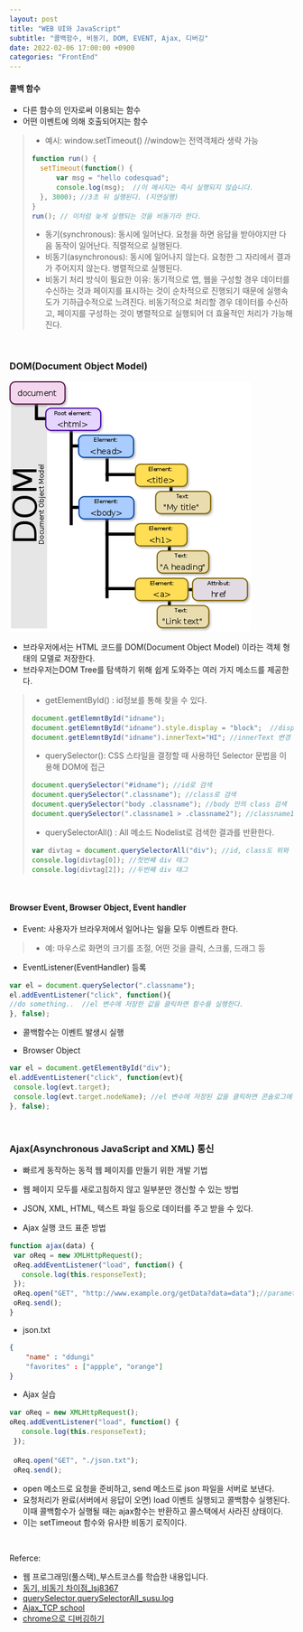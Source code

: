 ```yaml
---
layout: post
title: "WEB UI와 JavaScript"
subtitle: "콜백함수, 비동기, DOM, EVENT, Ajax, 디버깅"
date: 2022-02-06 17:00:00 +0900
categories: "FrontEnd"
---
```


#### 콜백 함수
- 다른 함수의 인자로써 이용되는 함수
- 어떤 이벤트에 의해 호출되어지는 함수
> - 예시: window.setTimeout() //window는 전역객체라 생략 가능
> 
> ```javascript
> function run() {
>   setTimeout(function() {
>       var msg = "hello codesquad";
>       console.log(msg);  //이 메시지는 즉시 실행되지 않습니다.
>   }, 3000); //3초 뒤 실행된다. (지연실행)
>}
> run(); // 이처럼 늦게 실행되는 것을 비동기라 한다. 
> ```
> - 동기(synchronous): 동시에 일어난다. 요청을 하면 응답을 받아야지만 다음 동작이 일어난다. 직렬적으로 실행된다.
> - 비동기(asynchronous): 동시에 일어나지 않는다. 요청한 그 자리에서 결과가 주어지지 않는다. 병렬적으로 실행된다. 
> - 비동기 처리 방식이 필요한 이유: 동기적으로 앱, 웹을 구성할 경우 데이터를 수신하는 것과 페이지를 표시하는 것이 순차적으로 진행되기 때문에 실행속도가 기하급수적으로 느려진다. 비동기적으로 처리할 경우 데이터를 수신하고, 페이지를 구성하는 것이 병렬적으로 실행되어 더 효율적인 처리가 가능해진다. 

<br>

### DOM(Document Object Model)

![domtree](/img/posts/webandui/domtree.png)
- 브라우저에서는 HTML 코드를 DOM(Document Object Model) 이라는 객체 형태의 모델로 저장한다.
- 브라우저는DOM Tree를 탐색하기 위해 쉽게 도와주는 여러 가지 메소드를 제공한다.
> - getElementById() :  id정보를 통해 찾을 수 있다.
> 
> ```javascript
> document.getElemntById("idname");
> document.getElemntById("idname").style.display = "block";  //display="block"으로 변경
>document.getElemntById("idname").innerText="HI"; //innerText 변경
> ```
> - querySelector(): CSS 스타일을 결정할 때 사용하던 Selector 문법을 이용해 DOM에 접근
> 
> ```javascript
> document.querySelector("#idname"); //id로 검색
> document.querySelector(".classname"); //class로 검색
> document.querySelector("body .classname"); //body 안의 class 검색
> document.querySelector(".classname1 > .classname2"); //classname1의 자식요소인 classname2 검색
>```
> - querySelectorAll() : All 메소드 Nodelist로 검색한 결과를 반환한다.
> 
> ```javascript
> var divtag = document.querySelectorAll("div"); //id, class도 위와 같이 검색 가능, div 태그 모두 반환한다. 리스트 형식으로 접근 가능하다. 
> console.log(divtag[0]); //첫번째 div 태그
> console.log(divtag[2]); //두번째 div 태그
>```

<br>

#### Browser Event, Browser Object, Event handler
- Event: 사용자가 브라우저에서 일어나는 일을 모두 이벤트라 한다.
> - 예: 마우스로 화면의 크기를 조절, 어떤 것을 클릭, 스크롤, 드래그 등

- EventListener(EventHandler) 등록

```javascript
var el = document.querySelector(".classname");
el.addEventListener("click", function(){
//do something..  //el 변수에 저장한 값을 클릭하면 함수를 실행한다.
}, false);

```
- 콜백함수는 이벤트 발생시 실행

- Browser Object
```javascript
var el = document.getElementById("div");
el.addEventListener("click", function(evt){
 console.log(evt.target);
 console.log(evt.target.nodeName); //el 변수에 저장된 값을 클릭하면 콘솔로그에 요소와 노드이름을 남기는 함수를 실행한다.  
}, false);
```

<br>

### Ajax(Asynchronous JavaScript and XML) 통신 
- 빠르게 동작하는 동적 웹 페이지를 만들기 위한 개발 기법
- 웹 페이지 모두를 새로고침하지 않고 일부분만 갱신할 수 있는 방법
- JSON, XML, HTML, 텍스트 파일 등으로 데이터를 주고 받을 수 있다. 

- Ajax 실행 코드 표준 방법

```javascript
function ajax(data) {
 var oReq = new XMLHttpRequest();
 oReq.addEventListener("load", function() {
   console.log(this.responseText);
 });    
 oReq.open("GET", "http://www.example.org/getData?data=data");//parameter를 붙여서 보낼수있음. 
 oReq.send();
}
```
- json.txt

```json
{
    "name" : "ddungi"
    "favorites" : ["appple", "orange"]
}
```
- Ajax 실습

```javascript
var oReq = new XMLHttpRequest();
oReq.addEventListener("load", function() {
   console.log(this.responseText);
 });    

 oReq.open("GET", "./json.txt");
 oReq.send();

```
- open 메소드로 요청을 준비하고, send 메소드로 json 파일을 서버로 보낸다.
- 요청처리가 완료(서버에서 응답이 오면) load 이벤트 실행되고 콜백함수 실행된다. 이때 콜백함수가 실행될 때는 ajax함수는 반환하고 콜스택에서 사라진 상태이다.
- 이는 setTimeout 함수와 유사한 비동기 로직이다.

<br>

Referce:
- 웹 프로그래밍(풀스택)_부스트코스를 학습한 내용입니다.
- [동기, 비동기 차이점_lsj8367](https://velog.io/@lsj8367/Javascript-%EB%8F%99%EA%B8%B0%EC%99%80-%EB%B9%84%EB%8F%99%EA%B8%B0%EB%B0%A9%EC%8B%9D%EC%9D%98-%EC%B0%A8%EC%9D%B4%EC%A0%90)
- [querySelector,querySelectorAll_susu.log](https://velog.io/@rhftnqls/querySelector-querySelectorAll)
- [Ajax_TCP school](http://www.tcpschool.com/ajax/intro)
- [chrome으로 디버깅하기](https://ko.javascript.info/debugging-chrome)